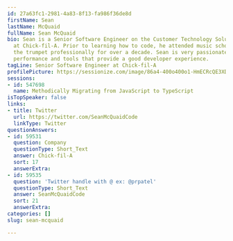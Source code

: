```yaml
---
id: 27a63fc1-2981-4a83-8f13-fa986f36de8d
firstName: Sean
lastName: McQuaid
fullName: Sean McQuaid
bio: Sean is a Senior Software Engineer on the Customer Technology Solutions team
  at Chick-fil-A. Prior to learning how to code, he attended music school and played
  the trumpet professionally for over a decade. Sean is very passionate about testing,
  performance and tools that provide a good developer experience.
tagLine: Senior Software Engineer at Chick-fil-A
profilePicture: https://sessionize.com/image/86a4-400o400o1-HmECRcQE3XDknK1jHnBS1A.jpg
sessions:
- id: 547698
  name: Methodically Migrating from JavaScript to TypeScript
isTopSpeaker: false
links:
- title: Twitter
  url: https://twitter.com/SeanMcQuaidCode
  linkType: Twitter
questionAnswers:
- id: 59531
  question: Company
  questionType: Short_Text
  answer: Chick-fil-A
  sort: 17
  answerExtra: 
- id: 59535
  question: 'Twitter handle with @ ex: @prpatel'
  questionType: Short_Text
  answer: SeanMcQuaidCode
  sort: 21
  answerExtra: 
categories: []
slug: sean-mcquaid

---
```

